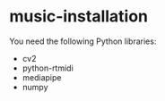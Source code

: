 # music-installation

You need the following Python libraries:

* cv2
* python-rtmidi
* mediapipe
* numpy
